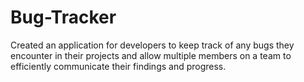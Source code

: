 # Bug-Tracker
Created an application for developers to keep track of any bugs they encounter in their projects and allow multiple members on a team to efficiently communicate their findings and progress.
